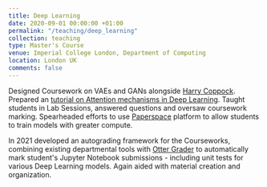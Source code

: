 ```yaml
---
title: Deep Learning
date: 2020-09-01 00:00:00 +01:00
permalink: "/teaching/deep_learning"
collection: teaching
type: Master's Course
venue: Imperial College London, Department of Computing
location: London UK
comments: false
---
```

Designed Coursework on VAEs and GANs alongside <a href="https://harrycoppock.com/">Harry Coppock</a>. Prepared an <a href="https://github.com/afspies/attention-tutorial">tutorial on Attention mechanisms in Deep Learning</a>. Taught students in Lab Sessions, answered questions and oversaw coursework marking. Spearheaded efforts to use <a href="https://www.paperspace.com/">Paperspace</a> platform to allow students to train models with greater compute.

In 2021 developed an autograding framework for the Courseworks, combining existing departmental tools with <a href="https://otter-grader.readthedocs.io/en/latest/">Otter Grader</a> to automatically mark student's Jupyter Notebook submissions - including unit tests for various Deep Learning models. Again aided with material creation and organization.
<!-- 
Materials
======
Available online at [this link](https://python.afspies.com) -->
